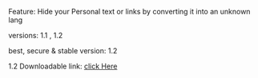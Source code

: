 Feature: Hide your Personal text or links by converting it into an unknown lang

versions: 1.1 , 1.2

best, secure & stable version: 1.2

1.2 Downloadable link: [click Here](https://www.dropbox.com/s/3s767uaprtki2lf/text-hider.zip?dl=1)
